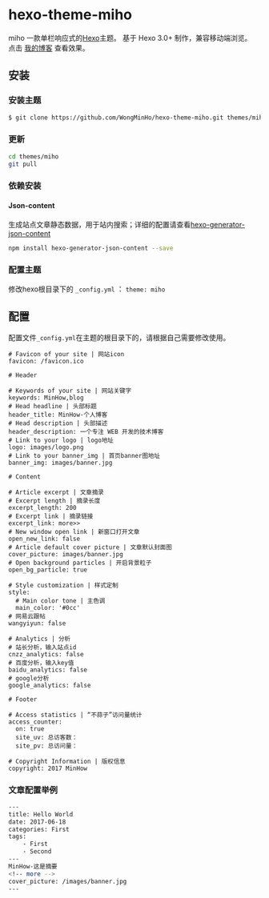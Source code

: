 hexo-theme-miho
================

miho 一款单栏响应式的[Hexo](https://hexo.io)主题。
基于 Hexo 3.0+ 制作，兼容移动端浏览。 点击 [我的博客](http://blog.minhow.com/) 查看效果。

## 安装

### 安装主题
``` bash
$ git clone https://github.com/WongMinHo/hexo-theme-miho.git themes/miho
```

### 更新
``` bash
cd themes/miho
git pull
```

### 依赖安装
#### Json-content
生成站点文章静态数据，用于站内搜索；详细的配置请查看[hexo-generator-json-content](https://github.com/alexbruno/hexo-generator-json-content)
``` bash
npm install hexo-generator-json-content --save
```

### 配置主题

修改hexo根目录下的 `_config.yml` ： `theme: miho`

## 配置

配置文件`_config.yml`在主题的根目录下的，请根据自己需要修改使用。

```
# Favicon of your site | 网站icon
favicon: /favicon.ico

# Header

# Keywords of your site | 网站关键字
keywords: MinHow,blog
# Head headline | 头部标题
header_title: MinHow-个人博客
# Head description | 头部描述
header_description: 一个专注 WEB 开发的技术博客
# Link to your logo | logo地址
logo: images/logo.png
# Link to your banner_img | 首页banner图地址
banner_img: images/banner.jpg

# Content

# Article excerpt | 文章摘录
# Excerpt length | 摘录长度
excerpt_length: 200
# Excerpt link | 摘录链接
excerpt_link: more>>
# New window open link | 新窗口打开文章
open_new_link: false
# Article default cover picture | 文章默认封面图
cover_picture: images/banner.jpg
# Open background particles | 开启背景粒子
open_bg_particle: true

# Style customization | 样式定制
style:
  # Main color tone | 主色调
  main_color: '#0cc'
# 网易云跟帖
wangyiyun: false

# Analytics | 分析
# 站长分析，输入站点id
cnzz_analytics: false
# 百度分析，输入key值
baidu_analytics: false
# google分析
google_analytics: false

# Footer

# Access statistics | “不蒜子”访问量统计
access_counter:
  on: true
  site_uv: 总访客数：
  site_pv: 总访问量：

# Copyright Information | 版权信息
copyright: 2017 MinHow
```

### 文章配置举例
``` bash
---
title: Hello World
date: 2017-06-18
categories: First
tags:
    - First
    - Second
---
MinHow-这是摘要
<!-- more -->
cover_picture: /images/banner.jpg
---
```


